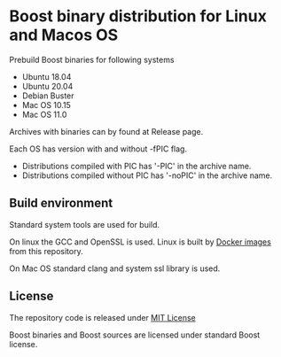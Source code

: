 
# Boost binary distribution for Linux and Macos OS

Prebuild Boost binaries for following systems

- Ubuntu 18.04
- Ubuntu 20.04
- Debian Buster
- Mac OS 10.15
- Mac OS 11.0

Archives with binaries can by found at Release page.

Each OS has version with and without -fPIC flag.

- Distributions compiled with PIC has '-PIC' in the archive name.
- Distributions compiled without PIC has '-noPIC' in the archive name.

## Build environment

Standard system tools are used for build.

On linux the GCC and OpenSSL is used. Linux is built by [Docker images](docker/) from this repository.

On Mac OS standard clang and system ssl library is used.

## License

The repository code is released under [MIT License](LICENSE)

Boost binaries and Boost sources are licensed under standard Boost license.
